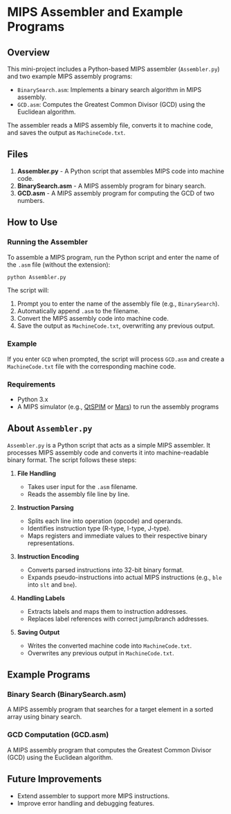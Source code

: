 # MIPS Assembler and Example Programs  

## Overview  
This mini-project includes a Python-based MIPS assembler (`Assembler.py`) and two example MIPS assembly programs:  
- `BinarySearch.asm`: Implements a binary search algorithm in MIPS assembly.  
- `GCD.asm`: Computes the Greatest Common Divisor (GCD) using the Euclidean algorithm.  

The assembler reads a MIPS assembly file, converts it to machine code, and saves the output as `MachineCode.txt`.  

## Files  
1. **Assembler.py** - A Python script that assembles MIPS code into machine code.  
2. **BinarySearch.asm** - A MIPS assembly program for binary search.  
3. **GCD.asm** - A MIPS assembly program for computing the GCD of two numbers.  

## How to Use  

### Running the Assembler  
To assemble a MIPS program, run the Python script and enter the name of the `.asm` file (without the extension):  
```bash  
python Assembler.py  
```
The script will:  
1. Prompt you to enter the name of the assembly file (e.g., `BinarySearch`).  
2. Automatically append `.asm` to the filename.  
3. Convert the MIPS assembly code into machine code.  
4. Save the output as `MachineCode.txt`, overwriting any previous output.  

### Example  
If you enter `GCD` when prompted, the script will process `GCD.asm` and create a `MachineCode.txt` file with the corresponding machine code.  

### Requirements  
- Python 3.x  
- A MIPS simulator (e.g., [QtSPIM](https://sourceforge.net/projects/spimsimulator/) or [Mars](http://courses.missouristate.edu/KenVollmar/MARS/)) to run the assembly programs  

## About `Assembler.py`  

`Assembler.py` is a Python script that acts as a simple MIPS assembler. It processes MIPS assembly code and converts it into machine-readable binary format. The script follows these steps:  

1. **File Handling**  
   - Takes user input for the `.asm` filename.  
   - Reads the assembly file line by line.  

2. **Instruction Parsing**  
   - Splits each line into operation (opcode) and operands.  
   - Identifies instruction type (R-type, I-type, J-type).  
   - Maps registers and immediate values to their respective binary representations.  

3. **Instruction Encoding**  
   - Converts parsed instructions into 32-bit binary format.  
   - Expands pseudo-instructions into actual MIPS instructions (e.g., `ble` into `slt` and `bne`).  

4. **Handling Labels**  
   - Extracts labels and maps them to instruction addresses.  
   - Replaces label references with correct jump/branch addresses.  

5. **Saving Output**  
   - Writes the converted machine code into `MachineCode.txt`.  
   - Overwrites any previous output in `MachineCode.txt`.  

## Example Programs  

### Binary Search (BinarySearch.asm)  
A MIPS assembly program that searches for a target element in a sorted array using binary search.  

### GCD Computation (GCD.asm)  
A MIPS assembly program that computes the Greatest Common Divisor (GCD) using the Euclidean algorithm.  

## Future Improvements  
- Extend assembler to support more MIPS instructions.  
- Improve error handling and debugging features.  
